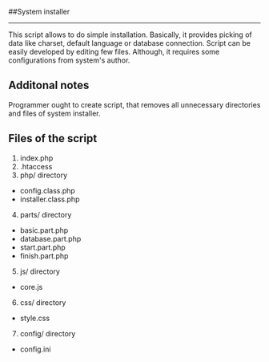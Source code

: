 ##System installer

-----------------
This script allows to do simple installation. Basically, it provides picking of data like charset, default language or database connection.
Script can be easily developed by editing few files. Although, it requires some configurations from system's author. 

Additonal notes
----------
Programmer ought to create script, that removes all unnecessary directories and files of system installer.

Files of the script
-----------------
1. index.php
2. .htaccess
3. php/ directory
- config.class.php 
- installer.class.php
4. parts/ directory
- basic.part.php
- database.part.php
- start.part.php
- finish.part.php
5. js/ directory
- core.js
6. css/ directory
- style.css
7. config/ directory
- config.ini
